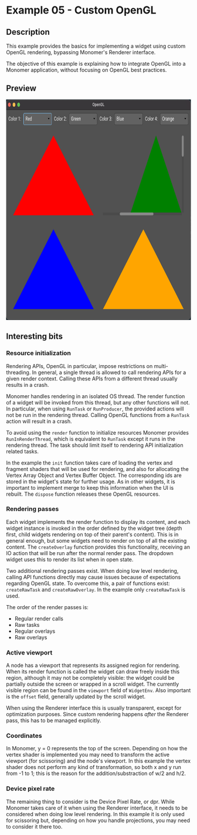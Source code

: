 # Example 05 - Custom OpenGL

## Description

This example provides the basics for implementing a widget using custom OpenGL
rendering, bypassing Monomer's Renderer interface.

The objective of this example is explaining how to integrate OpenGL into a
Monomer application, without focusing on OpenGL best practices.

## Preview

<img src="images/05_OpenGL.png" alt="Preview jpg" width="800" height="600" />

## Interesting bits

### Resource initialization

Rendering APIs, OpenGL in particular, impose restrictions on multi-threading. In
general, a single thread is allowed to call rendering APIs for a given render
context. Calling these APIs from a different thread usually results in a crash.

Monomer handles rendering in an isolated OS thread. The render function of a
widget will be invoked from this thread, but any other functions will not. In
particular, when using `RunTask` or `RunProducer`, the provided actions will not
be run in the rendering thread. Calling OpenGL functions from a `RunTask` action
will result in a crash.

To avoid using the `render` function to initialize resources Monomer provides
`RunInRenderThread`, which is equivalent to `RunTask` except it runs in the
rendering thread. The task should limit itself to rendering API initialization
related tasks.

In the example the `init` function takes care of loading the vertex and fragment
shaders that will be used for rendering, and also for allocating the Vertex
Array Object and Vertex Buffer Object. The corresponding ids are stored in the
widget's state for further usage. As in other widgets, it is important to
implement merge to keep this information when the UI is rebuilt. The `dispose`
function releases these OpenGL resources.

### Rendering passes

Each widget implements the render function to display its content, and each
widget instance is invoked in the order defined by the widget tree (depth first,
child widgets rendering on top of their parent's content). This is in general
enough, but some widgets need to render on top of all the existing content. The
`createOverlay` function provides this functionality, receiving an IO action
that will be run after the normal render pass. The dropdown widget uses this to
render its list when in open state.

Two additional rendering passes exist. When doing low level rendering, calling
API functions directly may cause issues because of expectations regarding OpenGL
state. To overcome this, a pair of functions exist: `createRawTask` and
`createRawOverlay`. In the example only `createRawTask` is used.

The order of the render passes is:

- Regular render calls
- Raw tasks
- Regular overlays
- Raw overlays

### Active viewport

A node has a viewport that represents its assigned region for rendering. When
its render function is called the widget can draw freely inside this region,
although it may not be completely visible: the widget could be partially outside
the screen or wrapped in a scroll widget. The currently visible region can be
found in the `viewport` field of `WidgetEnv`. Also important is the `offset`
field, generally updated by the scroll widget.

When using the Renderer interface this is usually transparent, except for
optimization purposes. Since custom rendering happens _after_ the Renderer pass,
this has to be managed explicitly.

### Coordinates

In Monomer, y = 0 represents the top of the screen. Depending on how the vertex
shader is implemented you may need to transform the active viewport (for
scissoring) and the node's viewport. In this example the vertex shader does not
perform any kind of transformation, so both x and y run from -1 to 1; this is
the reason for the addition/substraction of w/2 and h/2.

### Device pixel rate

The remaining thing to consider is the Device Pixel Rate, or dpr. While Monomer
takes care of it when using the Renderer interface, it needs to be considered
when doing low level rendering. In this example it is only used for scissoring
but, depending on how you handle projections, you may need to consider it there
too.
